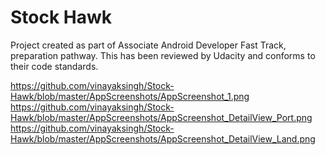 # Stock Hawk

Project created as part of Associate Android Developer Fast Track, preparation pathway.
This has been reviewed by Udacity and conforms to their code standards.

https://github.com/vinayaksingh/Stock-Hawk/blob/master/AppScreenshots/AppScreenshot_1.png
https://github.com/vinayaksingh/Stock-Hawk/blob/master/AppScreenshots/AppScreenshot_DetailView_Port.png
https://github.com/vinayaksingh/Stock-Hawk/blob/master/AppScreenshots/AppScreenshot_DetailView_Land.png
